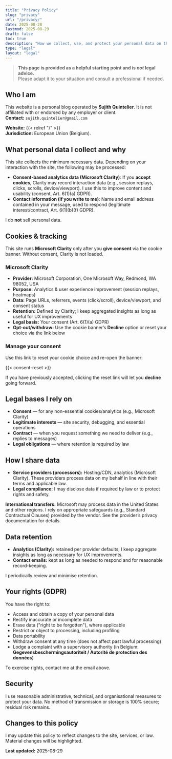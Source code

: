 ```yaml
---
title: "Privacy Policy"
slug: "privacy"
url: "/privacy/"
date: 2025-08-28
lastmod: 2025-08-29
draft: false
toc: true
description: "How we collect, use, and protect your personal data on this site."
type: "legal"
layout: "legal"
---
```


> **This page is provided as a helpful starting point and is _not_ legal advice.** \
> Please adapt it to your situation and consult a professional if needed.

## Who I am

This website is a personal blog operated by **Sujith Quintelier**. It is not affiliated with or endorsed by any employer or client.  
**Contact:** `sujith.quintelier@gmail.com`

**Website:** {{< relref "/" >}}  
**Jurisdiction:** European Union (Belgium).

## What personal data I collect and why

This site collects the minimum necessary data. Depending on your interaction with the site, the following may be processed:

- **Consent-based analytics data (Microsoft Clarity)**: If you **accept cookies**, Clarity may record interaction data (e.g., session replays, clicks, scrolls, device/viewport). I use this to improve content and usability (consent, Art. 6(1)(a) GDPR).
- **Contact information (if you write to me)**: Name and email address contained in your message, used to respond (legitimate interest/contract, Art. 6(1)(b)(f) GDPR).

I do **not** sell personal data.

## Cookies & tracking

This site runs **Microsoft Clarity** only after you **give consent** via the cookie banner. Without consent, Clarity is not loaded.

### Microsoft Clarity

- **Provider:** Microsoft Corporation, One Microsoft Way, Redmond, WA 98052, USA
- **Purpose:** Analytics & user experience improvement (session replays, heatmaps)
- **Data:** Page URLs, referrers, events (click/scroll), device/viewport, and consent status
- **Retention:** Defined by Clarity; I keep aggregated insights as long as useful for UX improvements
- **Legal basis:** Your consent (Art. 6(1)(a) GDPR)
- **Opt-out/withdraw:** Use the cookie banner’s **Decline** option or reset your choice via the link below

### Manage your consent

Use this link to reset your cookie choice and re-open the banner:

{{< consent-reset >}}

If you have previously accepted, clicking the reset link will let you **decline** going forward.

## Legal bases I rely on

- **Consent** — for any non-essential cookies/analytics (e.g., Microsoft Clarity)
- **Legitimate interests** — site security, debugging, and essential operations
- **Contract** — when you request something we need to deliver (e.g., replies to messages)
- **Legal obligations** — where retention is required by law

## How I share data

- **Service providers (processors):** Hosting/CDN, analytics (Microsoft Clarity). These providers process data on my behalf in line with their terms and applicable law.
- **Legal compliance:** I may disclose data if required by law or to protect rights and safety.

**International transfers:** Microsoft may process data in the United States and other regions. I rely on appropriate safeguards (e.g., Standard Contractual Clauses) provided by the vendor. See the provider’s privacy documentation for details.

## Data retention

- **Analytics (Clarity):** retained per provider defaults; I keep aggregate insights as long as necessary for UX improvements.
- **Contact emails:** kept as long as needed to respond and for reasonable record-keeping.

I periodically review and minimise retention.

## Your rights (GDPR)

You have the right to:

- Access and obtain a copy of your personal data
- Rectify inaccurate or incomplete data
- Erase data ("right to be forgotten"), where applicable
- Restrict or object to processing, including profiling
- Data portability
- Withdraw consent at any time (does not affect past lawful processing)
- Lodge a complaint with a supervisory authority (in Belgium: **Gegevensbeschermingsautoriteit / Autorité de protection des données**)

To exercise rights, contact me at the email above.

## Security

I use reasonable administrative, technical, and organisational measures to protect your data. No method of transmission or storage is 100% secure; residual risk remains.

## Changes to this policy

I may update this policy to reflect changes to the site, services, or law. Material changes will be highlighted.

**Last updated:** 2025-08-29
